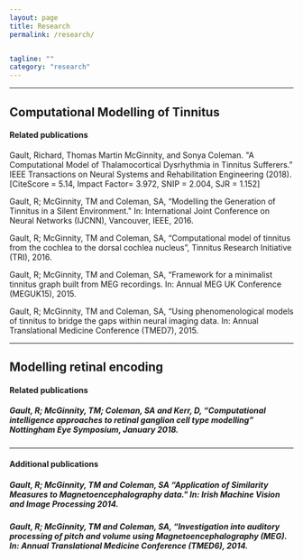 ```yaml
---
layout: page
title: Research
permalink: /research/


tagline: ""
category: "research"
---
```


---
<h2>Computational Modelling of Tinnitus</h2>
<h4>Related publications</h4>

Gault, Richard, Thomas Martin McGinnity, and Sonya Coleman. "A Computational Model of Thalamocortical Dysrhythmia in Tinnitus Sufferers." IEEE Transactions on Neural Systems and Rehabilitation Engineering (2018). [CiteScore = 5.14, Impact Factor= 3.972, SNIP = 2.004, SJR = 1.152]

Gault, R; McGinnity, TM and Coleman, SA, “Modelling the Generation of Tinnitus in a Silent Environment." In: International Joint Conference on Neural Networks (IJCNN), Vancouver, IEEE, 2016.

Gault, R; McGinnity, TM and Coleman, SA, “Computational model of tinnitus from the cochlea to the dorsal cochlea nucleus”, Tinnitus Research Initiative (TRI), 2016.

Gault, R; McGinnity, TM and Coleman, SA, “Framework for a minimalist tinnitus graph built from MEG recordings. In: Annual MEG UK Conference (MEGUK15), 2015.

Gault, R; McGinnity, TM and Coleman, SA, “Using phenomenological models of tinnitus to bridge the gaps within neural imaging data. In: Annual Translational Medicine Conference (TMED7), 2015.

---
<h2>Modelling retinal encoding</h2>
<h4>Related publications</h4>
<h5>Gault, R; McGinnity, TM; Coleman, SA and Kerr, D, “Computational intelligence approaches to retinal ganglion cell type modelling” Nottingham Eye Symposium, January 2018.</h5>

---
<h4>Additional publications</h4>
<h5>Gault, R; McGinnity, TM and Coleman, SA “Application of Similarity Measures to Magnetoencephalography data." In: Irish Machine Vision and Image Processing 2014.</h5>
<h5>Gault, R; McGinnity, TM and Coleman, SA, “Investigation into auditory processing of pitch and volume using Magnetoencephalography (MEG). In: Annual Translational Medicine Conference (TMED6), 2014.</h5>
